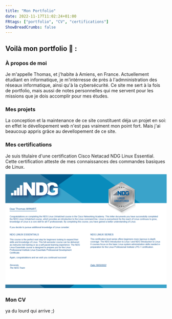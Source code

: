 ```yaml
---
title: "Mon Portfolio"
date: 2022-11-17T11:02:24+01:00
FRtags: ["portfolio", "CV", "certifications"]
ShowBreadCrumbs: false
---
```


## Voilà mon portfolio 📑 :  ##


### À propos de moi ###

Je m'appelle Thomas, et j'habite à Amiens, en France. Actuellement étudiant en informatique, je m'intérresse de près à l'admninistration des réseaux informatique, ainsi qu'à la cybersécurité. 
Ce site me sert à la fois de portfolio, mais aussi de notes personnelles qui me servent pour les missions que je dois accomplir pour mes études.

### Mes projets ###

La conception et la maintenance de ce site constituent déja un projet en soi: en effet le dévellopement web n'est pas vraiment mon point fort. Mais j'ai beaucoup appris grâce au devellopement de ce site.

### Mes certifications ###

Je suis titulaire d'une certification Cisco Netacad NDG Linux Essential. Cette certification atteste de mes connaissances des commandes basiques de Linux.

![certif linux](/french/certif-linux.png)

### Mon CV ###


ya du lourd qui arrive ;)